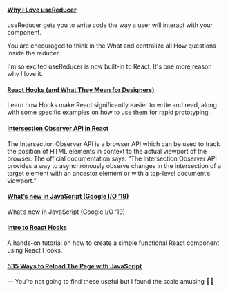 #### [Why I Love useReducer](https://hswolff.com/blog/why-i-love-usereducer/)

useReducer gets you to write code the way a user will interact with your component.

You are encouraged to think in the What and centralize all How questions inside the reducer.

I'm so excited useReducer is now built-in to React. It's one more reason why I love it.

#### [React Hooks (and What They Mean for Designers)](https://www.framer.com/blog/posts/react-hooks/?utm_source=twitter&utm_medium=tweet&utm_campaign=FR-owned-react-hooks)

Learn how Hooks make React significantly easier to write and read, along with some specific examples on how to use them for rapid prototyping.

#### [Intersection Observer API in React](https://www.robinwieruch.de/react-intersection-observer-api/)

The Intersection Observer API is a browser API which can be used to track the position of HTML elements in context to the actual viewport of the browser. The official documentation says: “The Intersection Observer API provides a way to asynchronously observe changes in the intersection of a target element with an ancestor element or with a top-level document’s viewport.”

#### [What’s new in JavaScript (Google I/O ’19)](https://www.youtube.com/watch?v=c0oy0vQKEZE)

What’s new in JavaScript (Google I/O ’19)

#### [Intro to React Hooks](https://developers.facebook.com/videos/2019/intro-to-react-hooks/)

A hands-on tutorial on how to create a simple functional React component using React Hooks.

#### [535 Ways to Reload The Page with JavaScript](http://www.phpied.com/files/location-location/location-location.html)

— You’re not going to find these useful but I found the scale amusing 🤷‍♂️
